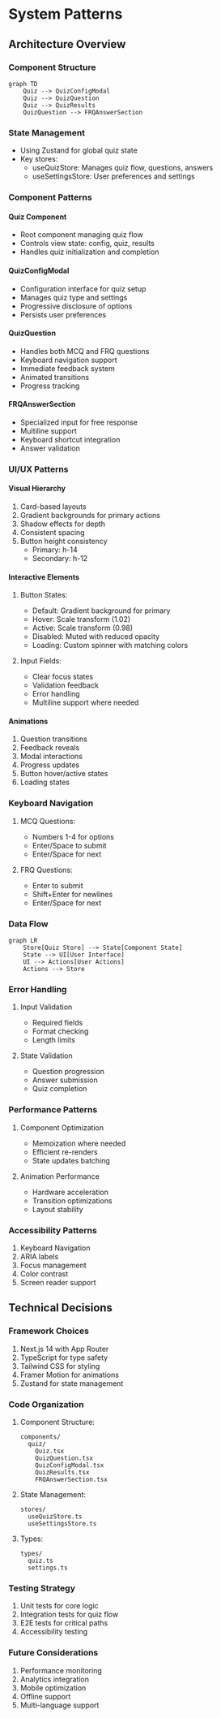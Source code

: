 # System Patterns

## Architecture Overview

### Component Structure
```mermaid
graph TD
    Quiz --> QuizConfigModal
    Quiz --> QuizQuestion
    Quiz --> QuizResults
    QuizQuestion --> FRQAnswerSection
```

### State Management
- Using Zustand for global quiz state
- Key stores:
  - useQuizStore: Manages quiz flow, questions, answers
  - useSettingsStore: User preferences and settings

### Component Patterns

#### Quiz Component
- Root component managing quiz flow
- Controls view state: config, quiz, results
- Handles quiz initialization and completion

#### QuizConfigModal
- Configuration interface for quiz setup
- Manages quiz type and settings
- Progressive disclosure of options
- Persists user preferences

#### QuizQuestion
- Handles both MCQ and FRQ questions
- Keyboard navigation support
- Immediate feedback system
- Animated transitions
- Progress tracking

#### FRQAnswerSection
- Specialized input for free response
- Multiline support
- Keyboard shortcut integration
- Answer validation

### UI/UX Patterns

#### Visual Hierarchy
1. Card-based layouts
2. Gradient backgrounds for primary actions
3. Shadow effects for depth
4. Consistent spacing
5. Button height consistency
   - Primary: h-14
   - Secondary: h-12

#### Interactive Elements
1. Button States:
   - Default: Gradient background for primary
   - Hover: Scale transform (1.02)
   - Active: Scale transform (0.98)
   - Disabled: Muted with reduced opacity
   - Loading: Custom spinner with matching colors

2. Input Fields:
   - Clear focus states
   - Validation feedback
   - Error handling
   - Multiline support where needed

#### Animations
1. Question transitions
2. Feedback reveals
3. Modal interactions
4. Progress updates
5. Button hover/active states
6. Loading states

### Keyboard Navigation
1. MCQ Questions:
   - Numbers 1-4 for options
   - Enter/Space to submit
   - Enter/Space for next

2. FRQ Questions:
   - Enter to submit
   - Shift+Enter for newlines
   - Enter/Space for next

### Data Flow
```mermaid
graph LR
    Store[Quiz Store] --> State[Component State]
    State --> UI[User Interface]
    UI --> Actions[User Actions]
    Actions --> Store
```

### Error Handling
1. Input Validation
   - Required fields
   - Format checking
   - Length limits

2. State Validation
   - Question progression
   - Answer submission
   - Quiz completion

### Performance Patterns
1. Component Optimization
   - Memoization where needed
   - Efficient re-renders
   - State updates batching

2. Animation Performance
   - Hardware acceleration
   - Transition optimizations
   - Layout stability

### Accessibility Patterns
1. Keyboard Navigation
2. ARIA labels
3. Focus management
4. Color contrast
5. Screen reader support

## Technical Decisions

### Framework Choices
1. Next.js 14 with App Router
2. TypeScript for type safety
3. Tailwind CSS for styling
4. Framer Motion for animations
5. Zustand for state management

### Code Organization
1. Component Structure:
   ```
   components/
     quiz/
       Quiz.tsx
       QuizQuestion.tsx
       QuizConfigModal.tsx
       QuizResults.tsx
       FRQAnswerSection.tsx
   ```

2. State Management:
   ```
   stores/
     useQuizStore.ts
     useSettingsStore.ts
   ```

3. Types:
   ```
   types/
     quiz.ts
     settings.ts
   ```

### Testing Strategy
1. Unit tests for core logic
2. Integration tests for quiz flow
3. E2E tests for critical paths
4. Accessibility testing

### Future Considerations
1. Performance monitoring
2. Analytics integration
3. Mobile optimization
4. Offline support
5. Multi-language support 